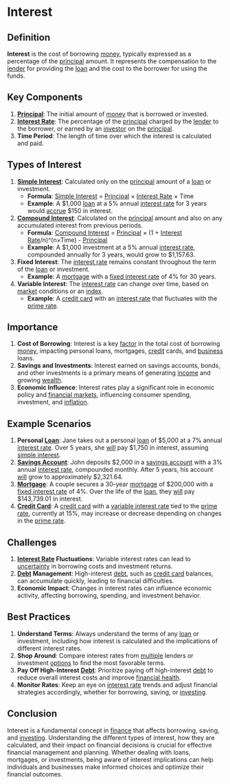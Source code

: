 # Interest

## Definition
**Interest** is the cost of borrowing [money](../m/money.md), typically expressed as a percentage of the [principal](../p/principal.md) amount. It represents the compensation to the [lender](../l/lender.md) for providing the [loan](../l/loan.md) and the cost to the borrower for using the funds.

## Key Components
1. **[Principal](../p/principal.md)**: The initial amount of [money](../m/money.md) that is borrowed or invested.
2. **[Interest Rate](../i/interest_rate.md)**: The percentage of the [principal](../p/principal.md) charged by the [lender](../l/lender.md) to the borrower, or earned by an [investor](../i/investor.md) on the [principal](../p/principal.md).
3. **Time Period**: The length of time over which the interest is calculated and paid.

## Types of Interest
1. **[Simple Interest](../s/simple_interest.md)**: Calculated only on the [principal](../p/principal.md) amount of a [loan](../l/loan.md) or investment.
   - **Formula**: [Simple Interest](../s/simple_interest.md) = [Principal](../p/principal.md) × [Interest Rate](../i/interest_rate.md) × Time
   - **Example**: A $1,000 [loan](../l/loan.md) at a 5% annual [interest rate](../i/interest_rate.md) for 3 years would [accrue](../a/accrue.md) $150 in interest.
2. **[Compound Interest](../c/compound_interest_in_trading.md)**: Calculated on the [principal](../p/principal.md) amount and also on any accumulated interest from previous periods.
   - **Formula**: [Compound Interest](../c/compound_interest_in_trading.md) = [Principal](../p/principal.md) × (1 + [Interest Rate](../i/interest_rate.md)/n)^(n×Time) - [Principal](../p/principal.md)
   - **Example**: A $1,000 investment at a 5% annual [interest rate](../i/interest_rate.md), compounded annually for 3 years, would grow to $1,157.63.
3. **Fixed Interest**: The [interest rate](../i/interest_rate.md) remains constant throughout the term of the [loan](../l/loan.md) or investment.
   - **Example**: A [mortgage](../m/mortgage.md) with a [fixed interest rate](../f/fixed_interest_rate.md) of 4% for 30 years.
4. **Variable Interest**: The [interest rate](../i/interest_rate.md) can change over time, based on [market](../m/market.md) conditions or an [index](../i/index.md).
   - **Example**: A [credit card](../c/credit_card.md) with an [interest rate](../i/interest_rate.md) that fluctuates with the [prime rate](../p/prime_rate.md).

## Importance
1. **Cost of Borrowing**: Interest is a key [factor](../f/factor.md) in the total cost of borrowing [money](../m/money.md), impacting personal loans, mortgages, [credit](../c/credit.md) cards, and [business](../b/business.md) loans.
2. **Savings and Investments**: Interest earned on savings accounts, bonds, and other investments is a primary means of generating [income](../i/income.md) and growing [wealth](../w/wealth.md).
3. **Economic Influence**: Interest rates play a significant role in economic policy and [financial markets](../f/financial_market.md), influencing consumer spending, investment, and [inflation](../i/inflation.md).

## Example Scenarios
1. **Personal [Loan](../l/loan.md)**: Jane takes out a personal [loan](../l/loan.md) of $5,000 at a 7% annual [interest rate](../i/interest_rate.md). Over 5 years, she [will](../w/will.md) pay $1,750 in interest, assuming [simple interest](../s/simple_interest.md).
2. **[Savings Account](../s/savings_account.md)**: John deposits $2,000 in a [savings account](../s/savings_account.md) with a 3% annual [interest rate](../i/interest_rate.md), compounded monthly. After 5 years, his account [will](../w/will.md) grow to approximately $2,321.64.
3. **[Mortgage](../m/mortgage.md)**: A couple secures a 30-year [mortgage](../m/mortgage.md) of $200,000 with a [fixed interest rate](../f/fixed_interest_rate.md) of 4%. Over the life of the [loan](../l/loan.md), they [will](../w/will.md) pay $143,739.01 in interest.
4. **[Credit Card](../c/credit_card.md)**: A [credit card](../c/credit_card.md) with a [variable interest rate](../v/variable_interest_rate.md) tied to the [prime rate](../p/prime_rate.md), currently at 15%, may increase or decrease depending on changes in the [prime rate](../p/prime_rate.md).

## Challenges
1. **[Interest Rate](../i/interest_rate.md) Fluctuations**: Variable interest rates can lead to [uncertainty](../u/uncertainty_in_trading.md) in borrowing costs and investment returns.
2. **[Debt](../d/debt.md) Management**: High-interest [debt](../d/debt.md), such as [credit card](../c/credit_card.md) balances, can accumulate quickly, leading to financial difficulties.
3. **Economic Impact**: Changes in interest rates can influence economic activity, affecting borrowing, spending, and investment behavior.

## Best Practices
1. **Understand Terms**: Always understand the terms of any [loan](../l/loan.md) or investment, including how interest is calculated and the implications of different interest rates.
2. **Shop Around**: Compare interest rates from [multiple](../m/multiple.md) lenders or investment [options](../o/options.md) to find the most favorable terms.
3. **Pay Off High-Interest [Debt](../d/debt.md)**: Prioritize paying off high-interest [debt](../d/debt.md) to reduce overall interest costs and improve [financial health](../f/financial_health.md).
4. **Monitor Rates**: Keep an eye on [interest rate](../i/interest_rate.md) trends and adjust financial strategies accordingly, whether for borrowing, saving, or [investing](../i/investing.md).

## Conclusion
Interest is a fundamental concept in [finance](../f/finance.md) that affects borrowing, saving, and [investing](../i/investing.md). Understanding the different types of interest, how they are calculated, and their impact on financial decisions is crucial for effective financial management and planning. Whether dealing with loans, mortgages, or investments, being aware of interest implications can help individuals and businesses make informed choices and optimize their financial outcomes.


